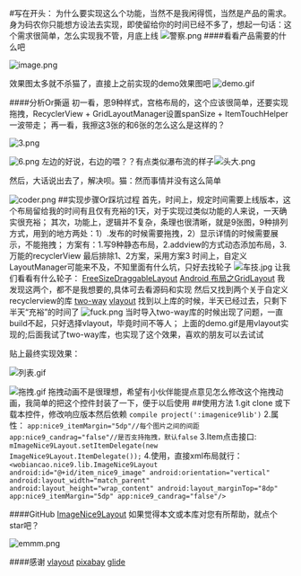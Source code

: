 #写在开头：
为什么要实现这么个功能，当然不是我闲得慌，当然是产品的需求。身为码农你只能想方设法去实现，即使留给你的时间已经不多了，想起一句话：这个需求很简单，怎么实现我不管，月底上线
![警察.png](http://upload-images.jianshu.io/upload_images/1216032-680fc083ad9d4b8a.png?imageMogr2/auto-orient/strip%7CimageView2/2/w/1240)
####看看产品需要的什么吧


![image.png](http://upload-images.jianshu.io/upload_images/1216032-7cc47a8c9537487e.png?imageMogr2/auto-orient/strip%7CimageView2/2/w/1240)

效果图太多就不杀猫了，直接上之前实现的demo效果图吧
![demo.gif](http://upload-images.jianshu.io/upload_images/1216032-cf847b6bce96d784.gif?imageMogr2/auto-orient/strip)

####分析Or撕逼
初一看，恩9种样式，宫格布局的，这个应该很简单，还要实现拖拽，RecyclerView + GridLayoutManager设置spanSize + ItemTouchHelper 一波带走；
再一看，我擦这3张的和6张的怎么这么是这样的？

![3.png](http://upload-images.jianshu.io/upload_images/1216032-c7698630649b9884.png?imageMogr2/auto-orient/strip%7CimageView2/2/w/1240)

![6.png](http://upload-images.jianshu.io/upload_images/1216032-5d800b799525789d.png?imageMogr2/auto-orient/strip%7CimageView2/2/w/1240)
左边的好说，右边的喂？？有点类似瀑布流的样子![头大.png](http://upload-images.jianshu.io/upload_images/1216032-c8c4763374bcde45.png?imageMogr2/auto-orient/strip%7CimageView2/2/w/1240)

然后，大话说出去了，解决呗。猫：然而事情并没有这么简单

![coder.png](http://upload-images.jianshu.io/upload_images/1216032-327f757b2353fdbc.png?imageMogr2/auto-orient/strip%7CimageView2/2/w/1240)
##实现步骤Or踩坑过程
首先，时间上，规定时间需要上线版本，这个布局留给我的时间有且仅有充裕的1天，对于实现过类似功能的人来说，一天确实很充裕；
其次，功能上，逻辑并不复杂，条理也很清晰，就是9张图，9种排列方式，用到的地方两处：1）.发布的时候需要拖拽，2）显示详情的时候需要展示，不能拖拽；
方案有：1.写9种静态布局，2.addview的方式动态添加布局，3.万能的recyclerView
最后排除1、2方案，采用方案3
时间上，自定义LayoutManager可能来不及，不知里面有什么坑，只好去找轮子
![车技.jpg](http://upload-images.jianshu.io/upload_images/1216032-4c35b66a2eecc47b.jpg?imageMogr2/auto-orient/strip%7CimageView2/2/w/1240)
让我们看看有什么轮子：
[FreeSizeDraggableLayout](https://github.com/alivebao/FreeSizeDraggableLayout)
[Android 布局之GridLayout](http://www.cnblogs.com/skywang12345/p/3154150.html)
我发现这两个，都不是我想要的,具体可去看源码和实现
然后又找到两个关于自定义recyclerview的库
[two-way](https://github.com/lucasr/twoway-view)
[vlayout](https://github.com/alibaba/vlayout)
找到以上库的时候，半天已经过去，只剩下半天“充裕”的时间了
![fuck.png](http://upload-images.jianshu.io/upload_images/1216032-9c577e3dc55809bd.png?imageMogr2/auto-orient/strip%7CimageView2/2/w/1240)
当时导入two-way库的时候出现了问题，一直build不起，只好选择vlayout，毕竟时间不等人；
上面的demo.gif是用vlayout实现的;后面我试了two-way库，也实现了这个效果，喜欢的朋友可以去试试


贴上最终实现效果：

![列表.gif](https://github.com/wobiancao/ImageNice9Layout/blob/master/screenshot/list9.gif)

![拖拽.gif](https://github.com/wobiancao/ImageNice9Layout/blob/master/screenshot/drag9.gif)
 拖拽动画不是很理想，希望有小伙伴能提点意见怎么修改这个拖拽动画，我简单的把这个控件封装了一下，便于以后使用
##使用方法
1.git clone 或下载本控件，修改响应版本然后依赖
  `compile project(':imagenice9lib')`
2.属性：
  `app:nice9_itemMargin="5dp"//每个图片之间的间距
   app:nice9_candrag="false"//是否支持拖拽，默认false`
3.Item点击接口:
`mImageNice9Layout.setItemDelegate(new ImageNice9Layout.ItemDelegate());`
4.使用，直接xml布局就行：
  ` <wobiancao.nice9.lib.ImageNice9Layout
        android:id="@+id/item_nice9_image"
        android:orientation="vertical"
        android:layout_width="match_parent"
        android:layout_height="wrap_content"
        android:layout_marginTop="8dp"
        app:nice9_itemMargin="5dp"
        app:nice9_candrag="false"/>`

####GitHub
[ImageNice9Layout](https://github.com/wobiancao/ImageNice9Layout)
如果觉得本文或本库对您有所帮助，就点个star吧？

![emmm.png](http://upload-images.jianshu.io/upload_images/1216032-512efea90ab7705b.png?imageMogr2/auto-orient/strip%7CimageView2/2/w/1240)

####感谢
[vlayout](https://github.com/alibaba/vlayout)
[pixabay](https://pixabay.com/)
[glide](https://github.com/bumptech/glide)
